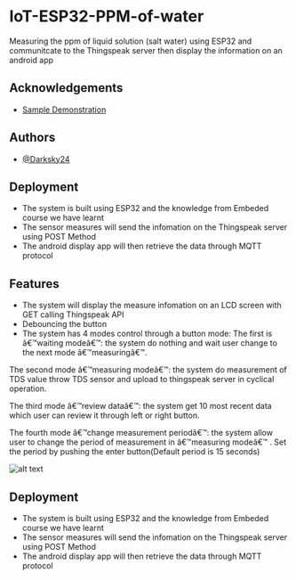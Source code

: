 
# IoT-ESP32-PPM-of-water
Measuring the ppm of liquid solution (salt water) using ESP32 and communitcate to the Thingspeak server
then display the information on an android app

## Acknowledgements

 - [Sample Demonstration](https://www.youtube.com/watch?v=b-bDwB62Qgw)


## Authors

- [@Darksky24](https://github.com/Darksky24)


## Deployment

- The system is built using ESP32 and the knowledge from Embeded course we have learnt
- The sensor measures will send the infomation on the Thingspeak server using POST Method
- The android display app will then retrieve the data through MQTT protocol

## Features

- The system will display the measure infomation on an LCD screen with GET calling Thingspeak API
- Debouncing the button
- The system has 4 modes control through a button mode:
The first is â€™waiting modeâ€™: the system do nothing and wait user change to the next mode
â€™measuringâ€™.

The second mode â€™measuring modeâ€™: the system do measurement of TDS value throw TDS
sensor and upload to thingspeak server in cyclical operation.

The third mode â€™review dataâ€™: the system get 10 most recent data which user can review it through left or right button.

The fourth mode â€™change measurement periodâ€™: the system allow user to change the period
of measurement in â€™measuring modeâ€™ . Set the period by pushing the enter button(Default period is 15 seconds) 

![alt text](https://user-images.githubusercontent.com/91105484/168829306-7d8530da-26d7-4c58-9b4f-4758cc0c51f6.jpg)
## Deployment

- The system is built using ESP32 and the knowledge from Embeded course we have learnt
- The sensor measures will send the infomation on the Thingspeak server using POST Method
- The android display app will then retrieve the data through MQTT protocol
